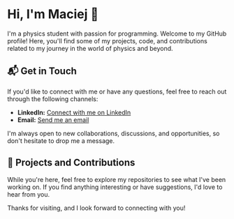 # Hi, I'm Maciej 👋

I'm a physics student with passion for programming. Welcome to my GitHub profile! Here, you'll find some of my projects, code, and contributions related to my journey in the world of physics and beyond.

## 📬 Get in Touch

If you'd like to connect with me or have any questions, feel free to reach out through the following channels:

- **LinkedIn:** [Connect with me on LinkedIn]([https://www.linkedin.com/in/your-linkedin-profile/](https://www.linkedin.com/in/maciej-kurowski-581b26273/))
- **Email:** [Send me an email](mailto:kurowskimaciej11@gmail.com)

I'm always open to new collaborations, discussions, and opportunities, so don't hesitate to drop me a message.

## 🌟 Projects and Contributions

While you're here, feel free to explore my repositories to see what I've been working on. If you find anything interesting or have suggestions, I'd love to hear from you.

Thanks for visiting, and I look forward to connecting with you!
